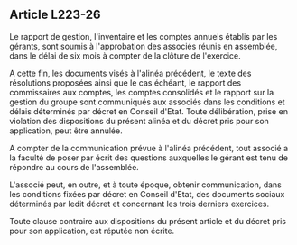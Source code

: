 Article L223-26
----
Le rapport de gestion, l'inventaire et les comptes annuels établis par les
gérants, sont soumis à l'approbation des associés réunis en assemblée, dans le
délai de six mois à compter de la clôture de l'exercice.

A cette fin, les documents visés à l'alinéa précédent, le texte des résolutions
proposées ainsi que le cas échéant, le rapport des commissaires aux comptes, les
comptes consolidés et le rapport sur la gestion du groupe sont communiqués aux
associés dans les conditions et délais déterminés par décret en Conseil d'Etat.
Toute délibération, prise en violation des dispositions du présent alinéa et du
décret pris pour son application, peut être annulée.

A compter de la communication prévue à l'alinéa précédent, tout associé a la
faculté de poser par écrit des questions auxquelles le gérant est tenu de
répondre au cours de l'assemblée.

L'associé peut, en outre, et à toute époque, obtenir communication, dans les
conditions fixées par décret en Conseil d'Etat, des documents sociaux déterminés
par ledit décret et concernant les trois derniers exercices.

Toute clause contraire aux dispositions du présent article et du décret pris
pour son application, est réputée non écrite.
